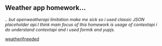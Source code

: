 ## Weather app homework...

_.. but openweatherapi limitation make me sick so i used classic JSON placeholder api.I think main focus of this homework is usage of contextapi i do understand contextapi and i used formik and yupjs._

[weatherifneeded](https://weather.com/?Goto=Redirected)
